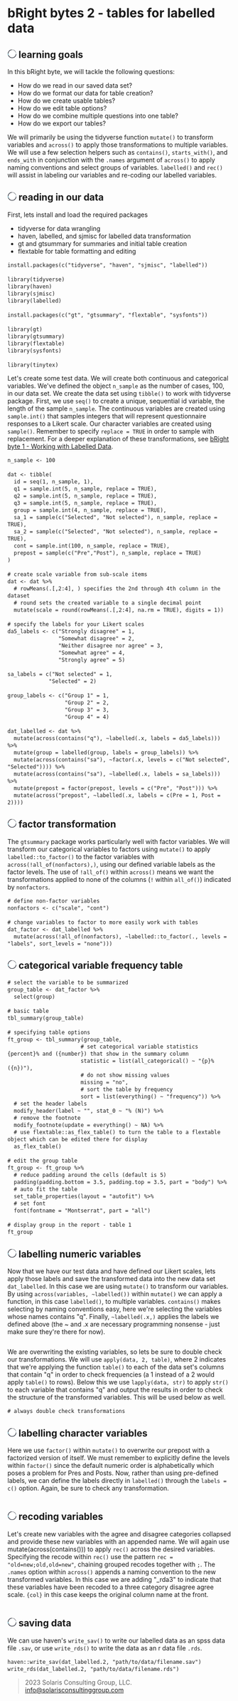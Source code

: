 # bRight bytes 2 - tables for labelled data

## <img src="img/core.png" alt="element" width="20"/>  learning goals

In this bRight byte, we will tackle the following questions: 
 * How do we read in our saved data set?
 * How do we format our data for table creation?
 * How do we create usable tables?
 * How do we edit table options?
 * How do we combine multiple questions into one table?
 * How do we export our tables?
 
We will primarily be using the tidyverse function `mutate()` to transform variables and `across()` to apply those transformations to multiple variables.  We will use a few selection helpers such as `contains()`, `starts_with()`, and `ends_with` in conjunction with the `.names` argument of `across()` to apply naming conventions and select groups of variables. `labelled()` and `rec()` will assist in labeling our variables and re-coding our labelled variables.

 
## <img src="img/core.png" alt="element" width="20"/>  reading in our data

First, lets install and load the required packages
 * tidyverse for data wrangling
 * haven, labelled, and sjmisc for labelled data transformation
 * gt and gtsummary for summaries and initial table creation
 * flextable for table formatting and editing

```{r}
install.packages(c("tidyverse", "haven", "sjmisc", "labelled"))

library(tidyverse)
library(haven)
library(sjmisc)
library(labelled)

install.packages(c("gt", "gtsummary", "flextable", "sysfonts"))

library(gt)
library(gtsummary)
library(flextable)
library(sysfonts)

library(tinytex)
```

Let's create some test data. We will create both continuous and categorical variables. We've defined the object `n_sample` as the number of cases, 100, in our data set. We create the data set using `tibble()` to work with tidyverse package. First, we use `seq()` to create a unique, sequential id variable, the length of the sample `n_sample`. The continuous variables are created using `sample.int()` that samples integers that will represent questionnaire responses to a Likert scale. Our character variables are created using `sample()`. Remember to specify `replace = TRUE` in order to sample with replacement. For a deeper explanation of these transformations, see [bRight byte 1 - Working with Labelled Data](bRight-bytes-1_labelleddata.md).

```{r}
n_sample <- 100

dat <- tibble(
  id = seq(1, n_sample, 1),
  q1 = sample.int(5, n_sample, replace = TRUE),
  q2 = sample.int(5, n_sample, replace = TRUE),
  q3 = sample.int(5, n_sample, replace = TRUE),
  group = sample.int(4, n_sample, replace = TRUE),
  sa_1 = sample(c("Selected", "Not selected"), n_sample, replace = TRUE),
  sa_2 = sample(c("Selected", "Not selected"), n_sample, replace = TRUE),
  cont = sample.int(100, n_sample, replace = TRUE),
  prepost = sample(c("Pre","Post"), n_sample, replace = TRUE)
)

# create scale variable from sub-scale items
dat <- dat %>%
  # rowMeans(.[,2:4], ) specifies the 2nd through 4th column in the dataset
  # round sets the created variable to a single decimal point
  mutate(scale = round(rowMeans(.[,2:4], na.rm = TRUE), digits = 1))

# specify the labels for your Likert scales
da5_labels <- c("Strongly disagree" = 1,
                "Somewhat disagree" = 2,
                "Neither disagree nor agree" = 3,
                "Somewhat agree" = 4,
                "Strongly agree" = 5)

sa_labels = c("Not selected" = 1,
             "Selected" = 2)

group_labels <- c("Group 1" = 1,
                  "Group 2" = 2,
                  "Group 3" = 3,
                  "Group 4" = 4)

dat_labelled <- dat %>%
  mutate(across(contains("q"), ~labelled(.x, labels = da5_labels))) %>%
  mutate(group = labelled(group, labels = group_labels)) %>%
  mutate(across(contains("sa"), ~factor(.x, levels = c("Not selected", "Selected")))) %>%
  mutate(across(contains("sa"), ~labelled(.x, labels = sa_labels))) %>%
  mutate(prepost = factor(prepost, levels = c("Pre", "Post"))) %>%
  mutate(across("prepost", ~labelled(.x, labels = c(Pre = 1, Post = 2))))
```

 
## <img src="img/core.png" alt="element" width="20"/>  factor transformation

The `gtsummary` package works particularly well with factor variables. We will transform our categorical variables to factors using `mutate()` to apply `labelled::to_factor()` to the factor variables with `across(!all_of(nonfactors),)`, using our defined variable labels as the factor levels. The use of `!all_of()` within `across()` means we want the transformations applied to none of the columns (`!` within `all_of()`) indicated by `nonfactors`.

```{r}
# define non-factor variables
nonfactors <- c("scale", "cont")

# change variables to factor to more easily work with tables
dat_factor <- dat_labelled %>% 
  mutate(across(!all_of(nonfactors), ~labelled::to_factor(., levels = "labels", sort_levels = "none")))
```

 
## <img src="img/core.png" alt="element" width="20"/>  categorical variable frequency table


```{r}
# select the variable to be summarized
group_table <- dat_factor %>% 
  select(group)

# basic table  
tbl_summary(group_table)

# specifying table options
ft_group <- tbl_summary(group_table, 
                       # set categorical variable statistics {percent}% and ({number}) that show in the summary column
                       statistic = list(all_categorical() ~ "{p}% ({n})"),
                       # do not show missing values
                       missing = "no",
                       # sort the table by frequency
                       sort = list(everything() ~ "frequency")) %>%
  # set the header labels
  modify_header(label ~ "", stat_0 ~ "% (N)") %>% 
  # remove the footnote
  modify_footnote(update = everything() ~ NA) %>%
  # use flextable::as_flex_table() to turn the table to a flextable object which can be edited there for display
  as_flex_table()

# edit the group table
ft_group <- ft_group %>% 
  # reduce padding around the cells (default is 5)
  padding(padding.bottom = 3.5, padding.top = 3.5, part = "body") %>% 
  # auto fit the table
  set_table_properties(layout = "autofit") %>%
  # set font
  font(fontname = "Montserrat", part = "all")

# display group in the report - table 1
ft_group
```

 
## <img src="img/core.png" alt="element" width="20"/>  labelling numeric variables

Now that we have our test data and have defined our Likert scales, lets apply those labels and save the transformed data into the new data set `dat_labelled`.  In this case we are using `mutate()` to transform our variables. By using `across(variables, ~labelled())` within `mutate()` we can apply a function, in this case `labelled()`, to multiple variables. `contains()` makes selecting by naming conventions easy, here we're selecting the variables whose names contains "q".  Finally, `~labelled(.x,)` applies the labels we defined above (the ~ and .x are necessary programming nonsense - just make sure they're there for now).

```{r}

```

We are overwriting the existing variables, so lets be sure to double check our transformations.  We will use `apply(data, 2, table)`, where 2 indicates that we're applying the function `table()` to each of the data set's columns that contain "q" in order to check frequencies (a 1 instead of a 2 would apply `table()` to rows).  Below this we use `lapply(data, str)` to apply `str()` to each variable that contains "q" and output the results in order to check the structure of the transformed variables. This will be used below as well. 

```{r}
# always double check transformations

```

 
## <img src="img/core.png" alt="element" width="20"/>  labelling character variables 

Here we use `factor()` within `mutate()` to overwrite our prepost with a factorized version of itself. We must remember to explicitly define the levels within `factor()` since the default numeric order is alphabetically which poses a problem for Pres and Posts. Now, rather than using pre-defined labels, we can define the labels directly in `labelled()` through the `labels = c()` option.  Again, be sure to check any transformation.

```{r}

```

 
## <img src="img/core.png" alt="element" width="20"/>  recoding variables

Let's create new variables with the agree and disagree categories collapsed and provide these new variables with an appended name. We will again use mutate(across(contains())) to apply `rec()` across the desired variables. Specifying the recode within `rec()` use the pattern `rec = "old=new;old,old=new"`, chaining grouped recodes together with `;`.  The `.names` option within `across()` appends a naming convention to the new transformed variables. In this case we are adding "_rda3" to indicate that these variables have been recoded to a three category disagree agree scale. `{col}` in this case keeps the original column name at the front.

```{r}

```

 
## <img src="img/core.png" alt="element" width="20"/>  saving data

We can  use haven's `write_sav()` to write our labelled data as an spss data file `.sav`, or use `write_rds()` to write the data as an r data file `.rds`.

```{r}
haven::write_sav(dat_labelled.2, "path/to/data/filename.sav")
write_rds(dat_labelled.2, "path/to/data/filename.rds")
```

> 2023 Solaris Consulting Group, LLC. info@solarisconsultinggroup.com


